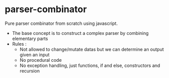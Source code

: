 # parser-combinator

Pure parser combinator from scratch using javascript.

- The base concept is to construct a complex parser by combining elementary
  parts
- Rules :
  - Not allowed to change/mutate datas but we can determine an output given
    an input
  - No procedural code
  - No exception handling, just functions, if and else, constructors and recursion
